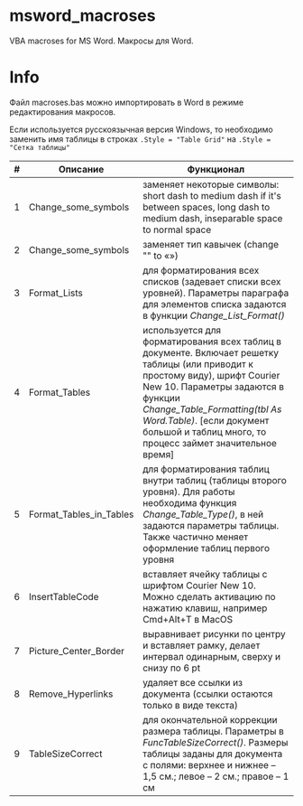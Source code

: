 # msword_macroses
VBA macroses for MS Word. Макросы для Word.

# Info
Файл macroses.bas можно импортировать в Word в режиме редактирования макросов.  
  
Если используется русскоязычная версия Windows, то необходимо заменить имя таблицы в строках ```.Style = "Table Grid"``` на ```.Style = "Сетка таблицы"```
  
| # | Описание | Функционал |
| - | --- | --- |
| 1 | Change_some_symbols | заменяет некоторые символы:  short dash to medium dash if it's between spaces, long dash to medium dash, inseparable space to normal space |
| 2 | Change_some_symbols | заменяет тип кавычек (change "" to «») |
| 3 | Format_Lists | для форматирования всех списков (задевает списки всех уровней). Параметры параграфа для элементов списка задаются в функции *Change_List_Format()* |
| 4 | Format_Tables | используется для форматирования всех таблиц в документе. Включает решетку таблицы (или приводит к простому виду), шрифт Courier New 10. Параметры задаются в функции *Change_Table_Formatting(tbl As Word.Table)*. [если документ большой и таблиц много, то процесс займет значительное время] |
| 5 | Format_Tables_in_Tables | для форматирования таблиц внутри таблиц (таблицы второго уровня). Для работы необходима функция *Change_Table_Type()*, в ней задаются параметры таблицы. Также частично меняет оформление таблиц первого уровня |
| 6 | InsertTableCode | вставляет ячейку таблицы с шрифтом Courier New 10. Можно сделать активацию по нажатию клавиш, например Cmd+Alt+T в MacOS |
| 7 | Picture_Center_Border | выравнивает рисунки по центру и вставляет рамку, делает интервал одинарным, сверху и снизу по 6 pt |
| 8 | Remove_Hyperlinks | удаляет все ссылки из документа (ссылки остаются только в виде текста) |
| 9 | TableSizeCorrect | для окончательной коррекции размера таблицы. Параметры в *FuncTableSizeCorrect()*. Размеры таблицы заданы для документа с полями: верхнее и нижнее – 1,5 см.; левое – 2 см.; правое – 1 см |
